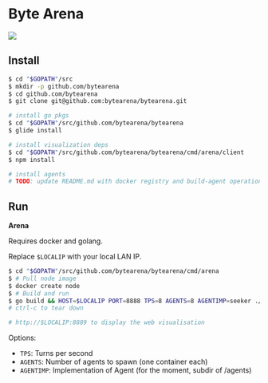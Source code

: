 # Byte Arena

![](https://cloud.githubusercontent.com/assets/4974818/24494371/57a8073c-1532-11e7-9026-469640cea9a7.png)

## Install

```bash
$ cd "$GOPATH"/src
$ mkdir -p github.com/bytearena
$ cd github.com/bytearena
$ git clone git@github.com:bytearena/bytearena.git

# install go pkgs
$ cd "$GOPATH"/src/github.com/bytearena/bytearena
$ glide install

# install visualization deps
$ cd "$GOPATH"/src/github.com/bytearena/bytearena/cmd/arena/client
$ npm install

# install agents
# TODO: update README.md with docker registry and build-agent operations

```

## Run

**Arena**

Requires docker and golang.

Replace `$LOCALIP` with your local LAN IP.

```bash
$ cd "$GOPATH"/src/github.com/bytearena/bytearena/cmd/arena
$ # Pull node image
$ docker create node
$ # Build and run
$ go build && HOST=$LOCALIP PORT=8888 TPS=8 AGENTS=8 AGENTIMP=seeker ./arena
# ctrl-c to tear down

# http://$LOCALIP:8889 to display the web visualisation

```

Options:
* `TPS`: Turns per second
* `AGENTS`: Number of agents to spawn (one container each)
* `AGENTIMP`: Implementation of Agent (for the moment, subdir of /agents)
